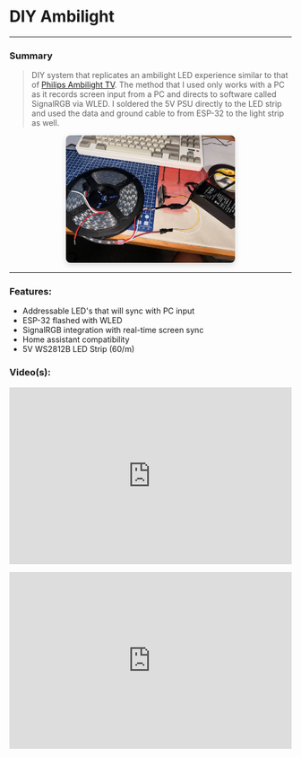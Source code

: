 # DIY Ambilight

---

### Summary
> DIY system that replicates an ambilight LED experience similar to that of [Philips Ambilight TV](https://www.philips.com.my/c-m-so/tv/p/ambilight). The method that I used only works with a PC as it records screen input from a PC and directs to software called SignalRGB via WLED. I soldered the 5V PSU directly to the LED strip and used the data and ground cable to from ESP-32 to the light strip as well.

<div style="text-align:center;">
  <img src="/static/images/ambilight.jpg" alt="alt text" style="max-width:60%; height:auto; border-radius:8px; box-shadow:0 4px 12px rgba(0,0,0,0.15);">
</div>

___

### Features:

- Addressable LED's that will sync with PC input 
- ESP-32 flashed with WLED
- SignalRGB integration with real-time screen sync
- Home assistant compatibility
- 5V WS2812B LED Strip (60/m)

### Video(s):

<div style="display:flex; justify-content:center; margin-top:1em; flex-wrap: wrap;">
  <iframe width="560" height="315" src="https://www.youtube.com/embed/eqXo_-M6IYA?si=dlvwwU4TJWgoXkaJ" title="YouTube video player" frameborder="0" allow="accelerometer; autoplay; clipboard-write; encrypted-media; gyroscope; picture-in-picture; web-share" allowfullscreen></iframe>
</div>

<div style="display:flex; justify-content:center; margin-top:1em;">
  <iframe width="560" height="315" src="https://www.youtube.com/embed/x3gXeRki_34?si=W8aCFFL6e41GknGt" title="YouTube video player" frameborder="0" allow="accelerometer; autoplay; clipboard-write; encrypted-media; gyroscope; picture-in-picture; web-share" allowfullscreen></iframe>
</div>
